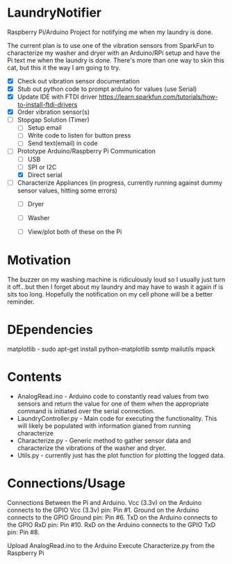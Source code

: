 LaundryNotifier
===============
Raspberry Pi/Arduino Project for notifying me when my laundry is done.

The current plan is to use one of the vibration sensors from SparkFun to characterize my washer and dryer with an Arduino/RPi setup and have the Pi text me when the laundry is done.  There's more than one way to skin this cat, but this it the way I am going to try.

- [x] Check out vibration sensor documentation
- [x] Stub out python code to prompt arduino for values (use Serial)
- [x] Update IDE with FTDI driver https://learn.sparkfun.com/tutorials/how-to-install-ftdi-drivers
- [x] Order vibration sensor(s)
- [ ] Stopgap Solution (Timer)
  - [ ] Setup email
  - [ ] Write code to listen for button press
  - [ ] Send text(email) in code
- [ ] Prototype Arduino/Raspberry Pi Communication
  - [ ] USB
  - [ ] SPI or I2C
  - [x] Direct serial
- [ ] Characterize Appliances (in progress, currently running against dummy sensor values, hitting some errors)
  - [ ] Dryer
  - [ ] Washer
  - [ ] View/plot both of these on the Pi


Motivation
==========

The buzzer on my washing machine is ridiculously loud so I usually just turn it off...but then I forget about my laundry and may have to wash it again if is sits too long.  Hopefully the notification on my cell phone will be a better reminder.


DEpendencies
============
matplotlib - sudo apt-get install python-matplotlib
ssmtp
mailutils
mpack

Contents
========

- AnalogRead.ino - Arduino code to constantly read values from two sensors and return the value for one of them when the appropriate command is initiated over the serial connection.
- LaundryController.py - Main code for executing the functionality.  This will likely be populated with information gianed from running characterize
- Characterize.py - Generic method to gather sensor data and characterize the vibrations of the washer and dryer.
- Utils.py - currently just has the plot function for plotting the logged data.

Connections/Usage
=================

Connections Between the Pi and Arduino.
Vcc (3.3v) on the Arduino connects to the GPIO Vcc (3.3v) pin:    Pin #1.
Ground on the Arduino connects to the GPIO Ground pin:           Pin #6.
TxD on the Arduino connects to the GPIO RxD pin:                        Pin #10.
RxD on the Arduino connects to the GPIO TxD pin:                        Pin #8.

Upload AnalogRead.ino to the Arduino
Execute Characterize.py from the Raspberry Pi
